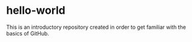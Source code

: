 # hello-world
This is an introductory repository created in order to get familiar with the basics of GitHub.
